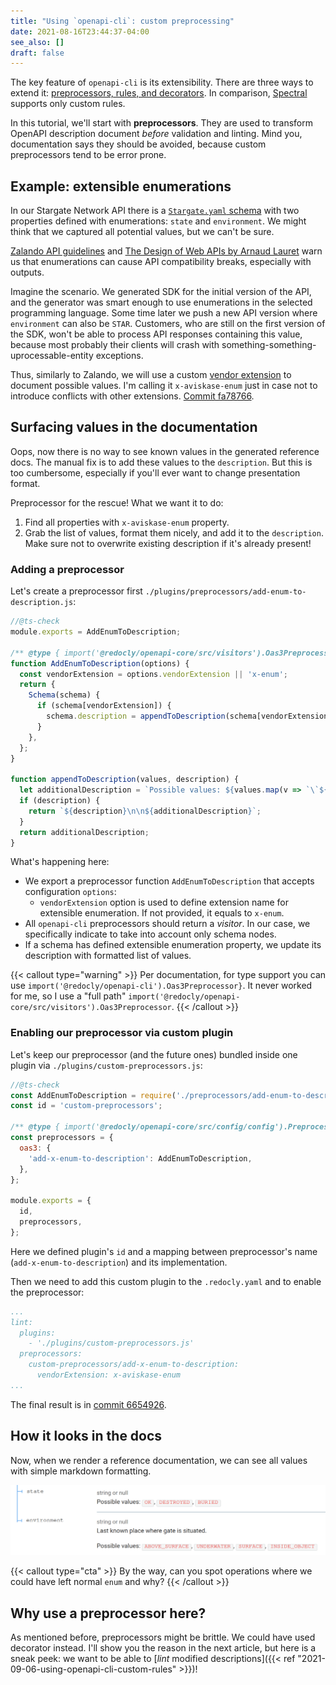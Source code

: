 ```yaml
---
title: "Using `openapi-cli`: custom preprocessing"
date: 2021-08-16T23:44:37-04:00
see_also: []
draft: false
---
```



The key feature of `openapi-cli` is its extensibility. There are three ways to extend it: [preprocessors, rules, and decorators](https://redoc.ly/docs/cli/custom-rules/). In comparison, [Spectral](https://meta.stoplight.io/docs/spectral) supports only custom rules.

In this tutorial, we'll start with **preprocessors**. They are used to transform OpenAPI description document *before* validation and linting. Mind you, documentation says they should be avoided, because custom preprocessors tend to be error prone.

## Example: extensible enumerations
In our Stargate Network API there is a [`Stargate.yaml` schema](https://github.com/aviskase/openapi-cli-examples/blob/bb95d479cc184221b38ff5d5371767f0b3f32f74/openapi/components/schemas/Stargate.yaml) with two properties defined with enumerations: `state` and `environment`. We might think that we captured all potential values, but we can't be sure.

[Zalando API guidelines](https://opensource.zalando.com/restful-api-guidelines/#112) and [The Design of Web APIs by Arnaud Lauret](https://livebook.manning.com/book/the-design-of-web-apis/chapter-9/table9.1) warn us that enumerations can cause API compatibility breaks, especially with outputs. 

Imagine the scenario. We generated SDK for the initial version of the API, and the generator was smart enough to use enumerations in the selected programming language. Some time later we push a new API version where `environment` can also be `STAR`. Customers, who are still on the first version of the SDK, won't be able to process API responses containing this value, because most probably their clients will crash with something-something-uprocessable-entity exceptions.

Thus, similarly to Zalando, we will use a custom [vendor extension](https://spec.openapis.org/oas/v3.0.3.html#specification-extensions) to document possible values. I'm calling it `x-aviskase-enum` just in case not to introduce conflicts with other extensions. [Commit fa78766](https://github.com/aviskase/openapi-cli-examples/tree/fa78766d7ea2cd245740373efb951bffe7b2facf).

## Surfacing values in the documentation
Oops, now there is no way to see known values in the generated reference docs. The manual fix is to add these values to the `description`. But this is too cumbersome, especially if you'll ever want to change presentation format.

Preprocessor for the rescue! What we want it to do:

1. Find all properties with `x-aviskase-enum` property.
2. Grab the list of values, format them nicely, and add it to the `description`. Make sure not to overwrite existing description if it's already present!

### Adding a preprocessor
Let's create a preprocessor first `./plugins/preprocessors/add-enum-to-description.js`:

```js
//@ts-check
module.exports = AddEnumToDescription;

/** @type { import('@redocly/openapi-core/src/visitors').Oas3Preprocessor } */
function AddEnumToDescription(options) {
  const vendorExtension = options.vendorExtension || 'x-enum';
  return {
    Schema(schema) {
      if (schema[vendorExtension]) {
        schema.description = appendToDescription(schema[vendorExtension], schema.description);
      }
    },
  };
}

function appendToDescription(values, description) {
  let additionalDescription = `Possible values: ${values.map(v => `\`${v}\``).join(', ')}`;
  if (description) {
    return `${description}\n\n${additionalDescription}`;
  }
  return additionalDescription;
}

```

What's happening here:

- We export a preprocessor function `AddEnumToDescription` that accepts configuration `options`:
	- `vendorExtension` option is used to define extension name for extensible enumeration. If not provided, it equals to `x-enum`.
- All `openapi-cli` preprocessors should return a _visitor_. In our case, we specifically indicate to take into account only schema nodes.
- If a schema has defined extensible enumeration property, we update its description with formatted list of values.

{{< callout type="warning" >}}
Per documentation, for type support you can use `import('@redocly/openapi-cli').Oas3Preprocessor}`.  It never worked for me, so I use a "full path" `import('@redocly/openapi-core/src/visitors').Oas3Preprocessor`.
{{< /callout >}}

### Enabling our preprocessor via custom plugin
Let's keep our preprocessor (and the future ones) bundled inside one plugin via `./plugins/custom-preprocessors.js`:

```js
//@ts-check
const AddEnumToDescription = require('./preprocessors/add-enum-to-description');
const id = 'custom-preprocessors';

/** @type { import('@redocly/openapi-core/src/config/config').PreprocessorsConfig } */
const preprocessors = {
  oas3: {
    'add-x-enum-to-description': AddEnumToDescription,
  },
};

module.exports = {
  id,
  preprocessors,
};
```

Here we defined plugin's `id` and a mapping between preprocessor's name (`add-x-enum-to-description`) and its implementation.

Then we need to add this custom plugin to the `.redocly.yaml` and to enable the preprocessor:

```yaml
...
lint:
  plugins:
    - './plugins/custom-preprocessors.js'
  preprocessors:
    custom-preprocessors/add-x-enum-to-description:
      vendorExtension: x-aviskase-enum
...
```

The final result is in [commit 6654926](https://github.com/aviskase/openapi-cli-examples/tree/665492641fa119292d2ef7aa2c6bd4a87266ff9b).

## How it looks in the docs
Now, when we render a reference documentation, we can see all values with simple markdown formatting.

![Redoc with modified descriptions for extensible enumerations](x_enum_render.png)

{{< callout type="cta" >}}
By the way, can you spot operations where we could have left normal `enum` and why?
{{< /callout >}}

## Why use a preprocessor here?
As mentioned before, preprocessors might be brittle. We could have used decorator instead. I'll show you the reason in the next article, but here is a sneak peek: we want to be able to [_lint_ modified descriptions]({{< ref "2021-09-06-using-openapi-cli-custom-rules" >}})!
